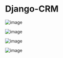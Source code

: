 # Django-CRM

![image](https://github.com/jroberts2124/Django-CRM/assets/61176037/768da251-fa4a-4261-95ac-90d7962df9dc)

![image](https://github.com/jroberts2124/Django-CRM/assets/61176037/9ea303bd-d594-4e77-84a5-b624c89658eb)


![image](https://github.com/jroberts2124/Django-CRM/assets/61176037/6e7cfd9f-a5ca-44d4-9a24-b02313b37b72)

![image](https://github.com/jroberts2124/Django-CRM/assets/61176037/1f7912fa-5acd-49f3-92bd-c1a010b0ec1b)

